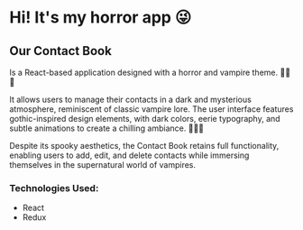 # Hi! It's my horror app 😜

## Our Contact Book 

Is a React-based application designed with a horror and vampire theme. 
👻👻👻

It allows users to manage their contacts in a dark and mysterious atmosphere, reminiscent of classic vampire lore. 
The user interface features gothic-inspired design elements, with dark colors, eerie typography, 
and subtle animations to create a chilling ambiance.
👻👻👻

Despite its spooky aesthetics, 
the Contact Book retains full functionality, enabling users to add, edit, 
and delete contacts while immersing themselves in the supernatural world of vampires.

### Technologies Used:
- React
- Redux

